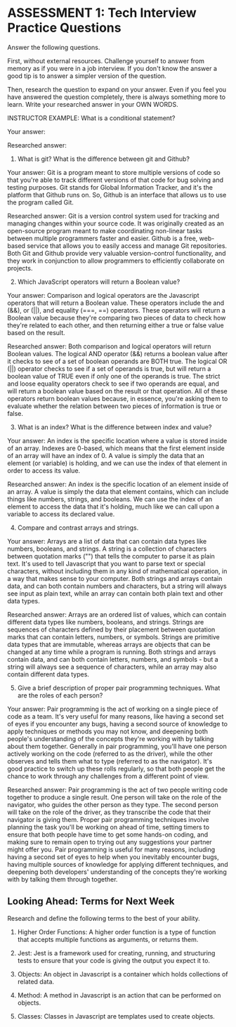 # ASSESSMENT 1: Tech Interview Practice Questions

Answer the following questions.

First, without external resources. Challenge yourself to answer from memory as if you were in a job interview. If you don't know the answer a good tip is to answer a simpler version of the question.

Then, research the question to expand on your answer. Even if you feel you have answered the question completely, there is always something more to learn. Write your researched answer in your OWN WORDS.

INSTRUCTOR EXAMPLE: What is a conditional statement?

Your answer:

Researched answer:

1. What is git? What is the difference between git and Github?

Your answer: Git is a program meant to store multiple versions of code so that you're able to track different versions of that code for bug solving and testing purposes. Git stands for Global Information Tracker, and it's the platform that Github runs on. So, Github is an interface that allows us to use the program called Git.

Researched answer: Git is a version control system used for tracking and managing changes within your source code. It was originally created as an open-source program meant to make coordinating non-linear tasks between multiple programmers faster and easier. Github is a free, web-based service that allows you to easily access and manage Git repositories. Both Git and Github provide very valuable version-control functionality, and they work in conjunction to allow programmers to efficiently collaborate on projects.

2. Which JavaScript operators will return a Boolean value?

Your answer: Comparison and logical operators are the Javascript operators that will return a Boolean value. These operators include the and (&&), or (||), and equality (===, ==) operators. These operators will return a Boolean value because they're comparing two pieces of data to check how they're related to each other, and then returning either a true or false value based on the result.

Researched answer: Both comparison and logical operators will return Boolean values. The logical AND operator (&&) returns a boolean value after it checks to see of a set of boolean operands are BOTH true. The logical OR (||) operator checks to see if a set of operands is true, but will return a boolean value of TRUE even if only one of the operands is true. The strict and loose equality operators check to see if two operands are equal, and will return a boolean value based on the result or that operation. All of these operators return boolean values because, in essence, you're asking them to evaluate whether the relation between two pieces of information is true or false.

3. What is an index? What is the difference between index and value?

Your answer: An index is the specific location where a value is stored inside of an array. Indexes are 0-based, which means that the first element inside of an array will have an index of 0. A value is simply the data that an element (or variable) is holding, and we can use the index of that element in order to access its value.

Researched answer: An index is the specific location of an element inside of an array. A value is simply the data that element contains, which can include things like numbers, strings, and booleans. We can use the index of an element to access the data that it's holding, much like we can call upon a variable to access its declared value.

4. Compare and contrast arrays and strings.

Your answer: Arrays are a list of data that can contain data types like numbers, booleans, and strings. A string is a collection of characters between quotation marks ("") that tells the computer to parse it as plain text. It's used to tell Javascript that you want to parse text or special characters, without including them in any kind of mathematical operation, in a way that makes sense to your computer. Both strings and arrays contain data, and can both contain numbers and characters, but a string will always see input as plain text, while an array can contain both plain text and other data types.

Researched answer: Arrays are an ordered list of values, which can contain different data types like numbers, booleans, and strings. Strings are sequences of characters defined by their placement between quotation marks that can contain letters, numbers, or symbols. Strings are primitive data types that are immutable, whereas arrays are objects that can be changed at any time while a program is running. Both strings and arrays contain data, and can both contain letters, numbers, and symbols - but a string will always see a sequence of characters, while an array may also contain different data types.

5. Give a brief description of proper pair programming techniques. What are the roles of each person?

Your answer: Pair programming is the act of working on a single piece of code as a team. It's very useful for many reasons, like having a second set of eyes if you encounter any bugs, having a second source of knowledge to apply techniques or methods you may not know, and deepening both people's understanding of the concepts they're working with by talking about them together. Generally in pair programming, you'll have one person actively working on the code (referred to as the driver), while the other observes and tells them what to type (referred to as the navigator). It's good practice to switch up these rolls regularly, so that both people get the chance to work through any challenges from a different point of view.

Researched answer: Pair programming is the act of two people writing code together to produce a single result. One person will take on the role of the navigator, who guides the other person as they type. The second person will take on the role of the driver, as they transcribe the code that their navigator is giving them. Proper pair programming techniques involve planning the task you'll be working on ahead of time, setting timers to ensure that both people have time to get some hands-on coding, and making sure to remain open to trying out any suggestions your partner might offer you. Pair programming is useful for many reasons, including having a second set of eyes to help when you inevitably encounter bugs, having multiple sources of knowledge for applying different techniques, and deepening both developers' understanding of the concepts they're working with by talking them through together.

## Looking Ahead: Terms for Next Week

Research and define the following terms to the best of your ability.

1. Higher Order Functions: A higher order function is a type of function that accepts multiple functions as arguments, or returns them.

2. Jest: Jest is a framework used for creating, running, and structuring tests to ensure that your code is giving the output you expect it to.

3. Objects: An object in Javascript is a container which holds collections of related data.

4. Method: A method in Javascript is an action that can be performed on objects.

5. Classes: Classes in Javascript are templates used to create objects.

